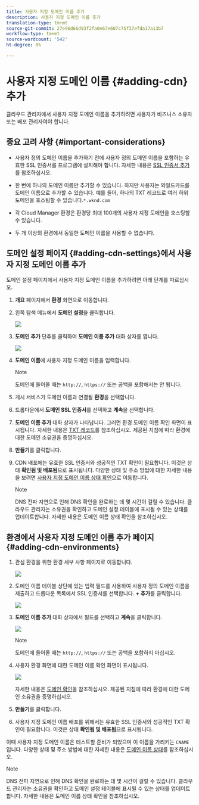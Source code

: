 ```yaml
---
title: 사용자 지정 도메인 이름 추가
description: 사용자 지정 도메인 이름 추가
translation-type: tm+mt
source-git-commit: 27e96d66d93f2fa0e67e607c75f37efda17a13b7
workflow-type: tm+mt
source-wordcount: '542'
ht-degree: 0%

---
```



# 사용자 지정 도메인 이름 {#adding-cdn} 추가

클라우드 관리자에서 사용자 지정 도메인 이름을 추가하려면 사용자가 비즈니스 소유자 또는 배포 관리자여야 합니다.

## 중요 고려 사항 {#important-considerations}

* 사용자 정의 도메인 이름을 추가하기 전에 사용자 정의 도메인 이름을 포함하는 유효한 SSL 인증서를 프로그램에 설치해야 합니다. 자세한 내용은 [SSL 인증서 추가](/help/implementing/cloud-manager/managing-ssl-certifications/add-ssl-certificate.md)를 참조하십시오.

* 한 번에 하나의 도메인 이름만 추가할 수 있습니다. 하지만 사용자는 와일드카드를 도메인 이름으로 추가할 수 있습니다. 예를 들어, 하나의 TXT 레코드로 여러 하위 도메인을 호스팅할 수 있습니다.`*.wknd.com`

* 각 Cloud Manager 환경은 환경당 최대 100개의 사용자 지정 도메인을 호스팅할 수 있습니다.

* 두 개 이상의 환경에서 동일한 도메인 이름을 사용할 수 없습니다.

## 도메인 설정 페이지 {#adding-cdn-settings}에서 사용자 지정 도메인 이름 추가

도메인 설정 페이지에서 사용자 지정 도메인 이름을 추가하려면 아래 단계를 따르십시오.

1. **개요** 페이지에서 **환경** 화면으로 이동합니다.

1. 왼쪽 탐색 메뉴에서 **도메인 설정**&#x200B;을 클릭합니다.

   ![](/help/implementing/cloud-manager/assets/cdn/cdn-create.png)

1. **도메인 추가** 단추를 클릭하여 **도메인 이름 추가** 대화 상자를 엽니다.

   ![](/help/implementing/cloud-manager/assets/cdn/cdn-create2.png)

1. **도메인 이름**&#x200B;에 사용자 지정 도메인 이름을 입력합니다.

   >[!NOTE]
   >도메인에 들어올 때는 `http://`, `https://` 또는 공백을 포함해서는 안 됩니다.

1. 게시 서비스가 도메인 이름과 연결될 **환경**&#x200B;을 선택합니다.

1. 드롭다운에서 **도메인 SSL 인증서**&#x200B;를 선택하고 **계속**&#x200B;을 선택합니다.

1. **도메인 이름 추가** 대화 상자가 나타납니다. 그러면 환경 도메인 이름 확인 화면이 표시됩니다. 자세한 내용은 [TXT 레코드](/help/implementing/cloud-manager/custom-domain-names/add-text-record.md)를 참조하십시오.
제공된 지침에 따라 환경에 대한 도메인 소유권을 증명하십시오.

1. **만들기**&#x200B;를 클릭합니다.
1. CDN 배포에는 유효한 SSL 인증서와 성공적인 TXT 확인이 필요합니다. 이것은 상태 **확인됨 및 배포됨**으로 표시됩니다.
다양한 상태 및 주소 방법에 대한 자세한 내용을 보려면 [사용자 지정 도메인 이름 상태 확인](/help/implementing/cloud-manager/custom-domain-names/check-domain-name-status.md)으로 이동합니다.

   >[!NOTE]
   >DNS 전파 지연으로 인해 DNS 확인을 완료하는 데 몇 시간이 걸릴 수 있습니다. 클라우드 관리자는 소유권을 확인하고 도메인 설정 테이블에 표시될 수 있는 상태를 업데이트합니다. 자세한 내용은 도메인 이름 상태 확인을 참조하십시오.

## 환경에서 사용자 지정 도메인 이름 추가 페이지 {#adding-cdn-environments}

1. 관심 환경을 위한 환경 세부 사항 페이지로 이동합니다.

   ![](/help/implementing/cloud-manager/assets/cdn/cdn-create4.png)

1. 도메인 이름 테이블 상단에 있는 입력 필드를 사용하여 사용자 정의 도메인 이름을 제출하고 드롭다운 목록에서 SSL 인증서를 선택합니다. **+ 추가**&#x200B;를 클릭합니다.

   ![](/help/implementing/cloud-manager/assets/cdn/cdn-create3.png)

1. **도메인 이름 추가** 대화 상자에서 필드를 선택하고 **계속**&#x200B;을 클릭합니다.

   ![](/help/implementing/cloud-manager/assets/cdn/cdn-create5.png)

   >[!NOTE]
   >도메인에 들어올 때는 `http://`, `https://` 또는 공백을 포함하지 마십시오.

1. 사용자 환경 화면에 대한 도메인 이름 확인 화면이 표시됩니다.

   ![](/help/implementing/cloud-manager/assets/cdn/cdn-create6.png)

   자세한 내용은 [도메인 확인](/help/implementing/cloud-manager/custom-domain-names/add-text-record.md)을 참조하십시오. 제공된 지침에 따라 환경에 대한 도메인 소유권을 증명하십시오.

1. **만들기**&#x200B;를 클릭합니다.

1. 사용자 지정 도메인 이름 배포를 위해서는 유효한 SSL 인증서와 성공적인 TXT 확인이 필요합니다. 이것은 상태 **확인됨 및 배포됨**&#x200B;으로 표시됩니다.

이때 사용자 지정 도메인 이름은 테스트할 준비가 되었으며 이 이름을 가리키는 `CNAME` 입니다. 다양한 상태 및 주소 방법에 대한 자세한 내용은 [도메인 이름 상태](/help/implementing/cloud-manager/custom-domain-names/check-domain-name-status.md)를 참조하십시오.

>[!NOTE]
>DNS 전파 지연으로 인해 DNS 확인을 완료하는 데 몇 시간이 걸릴 수 있습니다. 클라우드 관리자는 소유권을 확인하고 도메인 설정 테이블에 표시될 수 있는 상태를 업데이트합니다. 자세한 내용은 도메인 이름 상태 확인을 참조하십시오.
